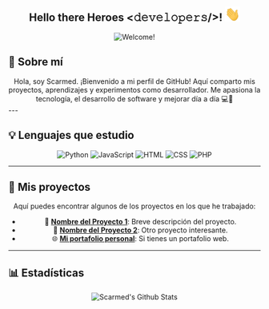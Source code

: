
<div align="center">
  <h2> Hello there Heroes &lt;𝚍𝚎𝚟𝚎𝚕𝚘𝚙𝚎𝚛𝚜/&gt;! <img src="https://github.com/ABSphreak/ABSphreak/blob/master/gifs/Hi.gif" width="30"></h2>
</div>

<div align="center" width="50">
  <img src="https://i.imgur.com/dTYwdG1.gif" alt="Welcome!" width="300"/>
</div>

## 👋 Sobre mí
<div align="center">
Hola, soy Scarmed. ¡Bienvenido a mi perfil de GitHub!  
Aquí comparto mis proyectos, aprendizajes y experimentos como desarrollador.  
Me apasiona la tecnología, el desarrollo de software y mejorar día a día 💻🚀
</div>
---

## 💡 Lenguajes que estudio
<div align="center">
<!-- Puedes usar íconos de lenguajes o badges -->

![Python](https://img.shields.io/badge/Python-3776AB?style=for-the-badge&logo=python&logoColor=white)
![JavaScript](https://img.shields.io/badge/JavaScript-F7DF1E?style=for-the-badge&logo=javascript&logoColor=black)
![HTML](https://img.shields.io/badge/HTML5-E34F26?style=for-the-badge&logo=html5&logoColor=white)
![CSS](https://img.shields.io/badge/CSS3-1572B6?style=for-the-badge&logo=css3&logoColor=white)
![PHP](https://img.shields.io/badge/PHP-777BB4?style=for-the-badge&logo=php&logoColor=white)
</div>

---

## 📁 Mis proyectos
<div align="center">
Aquí puedes encontrar algunos de los proyectos en los que he trabajado:

- 🔧 [**Nombre del Proyecto 1**](https://github.com/Scarmed/NombreDelRepo1): Breve descripción del proyecto.
- 📱 [**Nombre del Proyecto 2**](https://github.com/Scarmed/NombreDelRepo2): Otro proyecto interesante.
- 🌐 [**Mi portafolio personal**](https://tusitio.com): Si tienes un portafolio web.
</div>

---

## 📊 Estadísticas
<div align="center">
<img align="center" src="https://github-readme-stats.vercel.app/api?username=Scarmed&include_all_commits=true&count_private=true&show_icons=true&line_height=20&title_color=7A7ADB&icon_color=2234AE&text_color=D3D3D3&bg_color=0,000000,130F40" alt="Scarmed's Github Stats">
</div>





<!--
**Scarmed/Scarmed** is a ✨ _special_ ✨ repository because its `README.md` (this file) appears on your GitHub profile.

Here are some ideas to get you started:

- 🔭 I’m currently working on ...
- 🌱 I’m currently learning ...
- 👯 I’m looking to collaborate on ...
- 🤔 I’m looking for help with ...
- 💬 Ask me about ...
- 📫 How to reach me: ...
- 😄 Pronouns: ...
- ⚡ Fun fact: ...
-->
